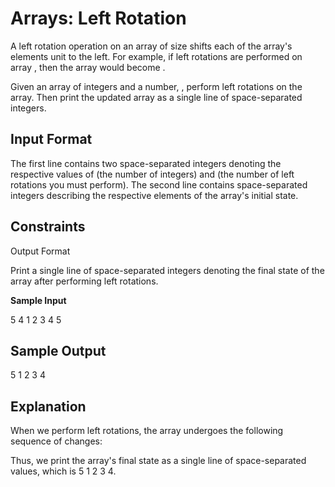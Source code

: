 # Arrays: Left Rotation

A left rotation operation on an array of size  shifts each of the array's elements  unit to the left. For example, if left rotations are performed on array , then the array would become .

Given an array of  integers and a number, , perform  left rotations on the array. Then print the updated array as a single line of space-separated integers.

## Input Format

The first line contains two space-separated integers denoting the respective values of  (the number of integers) and  (the number of left rotations you must perform). 
The second line contains space-separated integers describing the respective elements of the array's initial state.

## Constraints

Output Format

Print a single line of  space-separated integers denoting the final state of the array after performing  left rotations.

**Sample Input**

5 4
1 2 3 4 5

## Sample Output

5 1 2 3 4

## Explanation

When we perform  left rotations, the array undergoes the following sequence of changes:

Thus, we print the array's final state as a single line of space-separated values, which is 5 1 2 3 4.